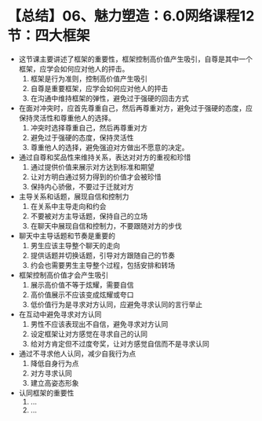 # 【总结】06、魅力塑造：6.0网络课程12节：四大框架

-   这节课主要讲述了框架的重要性，框架控制高价值产生吸引，自尊是其中一个框架，应学会如何应对他人的抨击。
    1.  框架是行为准则，控制高价值产生吸引
    2.  自尊是重要框架，应学会如何应对他人的抨击
    3.  在沟通中维持框架的弹性，避免过于强硬的回击方式
-   在面对冲突时，应首先尊重自己，然后再尊重对方，避免过于强硬的态度，应保持灵活性和尊重他人的选择。
    1.  冲突时选择尊重自己，然后再尊重对方
    2.  避免过于强硬的态度，保持灵活性
    3.  尊重他人的选择，避免强迫对方做出不愿意的决定。
-   通过自尊和奖品性来维持关系，表达对对方的重视和珍惜
    1.  通过提供价值来展示对方达到标准和期望
    2.  让对方明白通过努力得到的价值才会被珍惜
    3.  保持内心骄傲，不要过于迁就对方
-   主导关系和话题，展现自信和控制力
    1.  在关系中主导走向和约会
    2.  不要被对方主导话题，保持自己的立场
    3.  在聊天中展现自信和控制力，不要跟随对方的步伐
-   聊天中主导话题和节奏是重要的
    1.  男生应该主导整个聊天的走向
    2.  提供话题并切换话题，引导对方跟随自己的节奏
    3.  约会也需要男生主导整个过程，包括安排和转场
-   框架控制高价值才会产生吸引
    1.  展示高价值不等于炫耀，需要自信
    2.  高价值展示不应该变成炫耀或夸口
    3.  低价值行为是寻求对方认同，应避免寻求认同的言行举止
-   在互动中避免寻求对方认同
    1.  男性不应该表现出不自信，避免寻求对方认同
    2.  设定框架让对方感觉在寻求自己的认同
    3.  给对方肯定但不过度夸奖，让对方感觉自信而不是寻求认同
-   通过不寻求他人认同，减少自我行为点
    1.  降低自身行为点
    2.  对方寻求认同
    3.  建立高姿态形象
-   认同框架的重要性
    1.  ...
    2.  ...